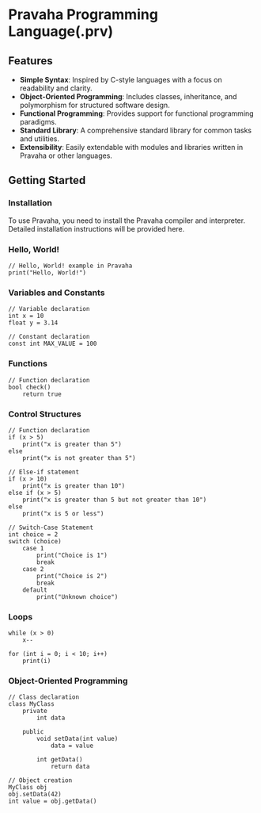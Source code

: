 
# Pravaha Programming Language(.prv)


## Features

- **Simple Syntax**: Inspired by C-style languages with a focus on readability and clarity.
- **Object-Oriented Programming**: Includes classes, inheritance, and polymorphism for structured software design.
- **Functional Programming**: Provides support for functional programming paradigms.
- **Standard Library**: A comprehensive standard library for common tasks and utilities.
- **Extensibility**: Easily extendable with modules and libraries written in Pravaha or other languages.

## Getting Started

### Installation

To use Pravaha, you need to install the Pravaha compiler and interpreter. Detailed installation instructions will be provided here.

### Hello, World!

```prv
// Hello, World! example in Pravaha
print("Hello, World!")
```
### Variables and Constants

```prv
// Variable declaration
int x = 10
float y = 3.14

// Constant declaration
const int MAX_VALUE = 100
```
### Functions

```prv
// Function declaration
bool check()
    return true
```
### Control Structures

```prv
// Function declaration
if (x > 5)
    print("x is greater than 5")
else
    print("x is not greater than 5")

// Else-if statement
if (x > 10)
    print("x is greater than 10")
else if (x > 5)
    print("x is greater than 5 but not greater than 10")
else
    print("x is 5 or less")

// Switch-Case Statement
int choice = 2
switch (choice)
    case 1
        print("Choice is 1")
        break
    case 2
        print("Choice is 2")
        break
    default
        print("Unknown choice")
```

### Loops

```prv
while (x > 0)
    x--

for (int i = 0; i < 10; i++)
    print(i)
```
### Object-Oriented Programming

```prv
// Class declaration
class MyClass
    private
        int data
    
    public
        void setData(int value)
            data = value
        
        int getData()
            return data

// Object creation
MyClass obj
obj.setData(42)
int value = obj.getData()
```